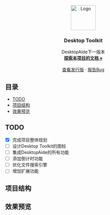 
<!-- PROJECT LOGO -->
<br />

<p align="center">
  <a href="https://github.com/shaojintian/Best_README_template/">
    <img src="images/logo.png" alt="Logo" width="80" height="80">
  </a>

  <h3 align="center">Desktop Toolkit</h3>
  <p align="center">
    DesktopAide下一版本
    <br />
    <a href="https://github.com/chenpuhao/Desktop-Toolkit"><strong>探索本项目的文档 »</strong></a>
    <br />
    <br />
    <a href=https://github.com/chenpuhao/Desktop-Toolkit/releases">查看发行版</a>
    ·
    <a href="https://github.com/chenpuhao/Desktop-Toolkit/issues">报告Bug</a>

  </p>

</p>

 
## 目录

- [TODO](#TODO)
- [项目结构](项目结构)
- [效果预览](效果预览)

## TODO

 - [x] 完成项目整体规划
 - [ ] 设计Desktop Toolkit的图标
 - [ ] 集成DesktopAide的所有功能
 - [ ] 添加倒计时功能
 - [ ] 优化文件搜索引擎
 - [ ] 增加扩展功能

## 项目结构

## 效果预览




